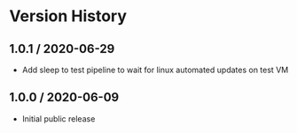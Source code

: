 # Version History

## 1.0.1 / 2020-06-29

- Add sleep to test pipeline to wait for linux automated updates on test VM

## 1.0.0 / 2020-06-09

- Initial public release
